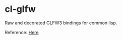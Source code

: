 # cl-glfw
Raw and decorated GLFW3 bindings for common lisp.

Reference: [Here](hectarea1996.github.io/)
